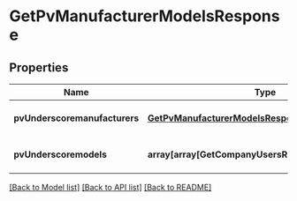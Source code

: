 # GetPvManufacturerModelsResponse

## Properties
Name | Type | Description | Notes
------------ | ------------- | ------------- | -------------
**pvUnderscoremanufacturers** | [**GetPvManufacturerModelsResponsePvManufacturers**](GetPvManufacturerModelsResponsePvManufacturers.md) |  | [optional] [default to null]
**pvUnderscoremodels** | **array[array[GetCompanyUsersResponseUsersInner]]** |  | [optional] [default to null]

[[Back to Model list]](../README.md#documentation-for-models) [[Back to API list]](../README.md#documentation-for-api-endpoints) [[Back to README]](../README.md)


